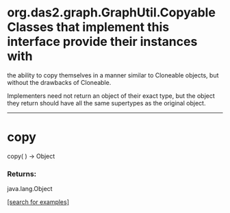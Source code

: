 # org.das2.graph.GraphUtil.CopyableClasses that implement this interface provide their instances with
 the ability to copy themselves in a manner similar to Cloneable objects,
 but without the drawbacks of Cloneable.
 
 Implementers need not return an object of their exact type, but the object
 they return should have all the same supertypes as the original object.
***
<a name="copy"></a>
# copy
copy(  ) &rarr; Object



### Returns:
java.lang.Object


<a href="https://github.com/autoplot/dev/search?q=copy&unscoped_q=copy">[search for examples]</a>

